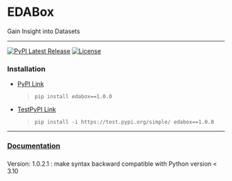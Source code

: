 # EDABox
Gain Insight into Datasets

---
[![PyPI Latest Release](https://img.shields.io/pypi/v/edabox.svg)](https://pypi.org/project/edabox/)
[![License](https://img.shields.io/pypi/l/pandas.svg)](https://github.com/poushalimukherjee/edabox/blob/main/LICENSE)

### Installation
- [PyPI Link](https://pypi.org/project/edabox/)
  > ```pip install edabox==1.0.0```
- [TestPyPI Link](https://test.pypi.org/project/edabox/)
  > ```pip install -i https://test.pypi.org/simple/ edabox==1.0.0```

---  

### [Documentation](https://edabox.tiiny.site/)


### 
Version: 1.0.2.1 : make syntax backward compatible with Python version < 3.10
